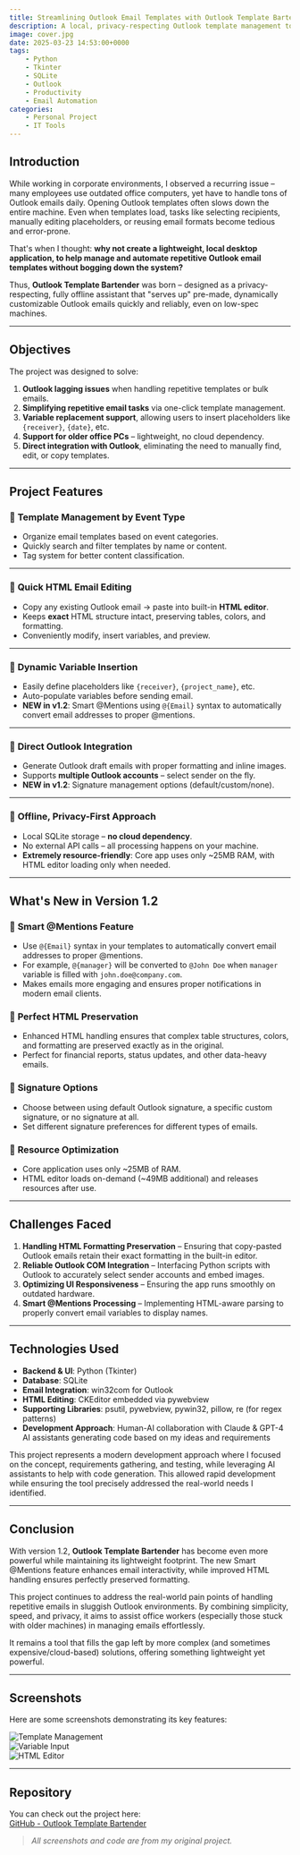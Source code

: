 ```yaml
---
title: Streamlining Outlook Email Templates with Outlook Template Bartender v1.2
description: A local, privacy-respecting Outlook template management tool to ease repetitive email tasks, especially on older office machines.
image: cover.jpg
date: 2025-03-23 14:53:00+0000
tags: 
    - Python
    - Tkinter
    - SQLite
    - Outlook
    - Productivity
    - Email Automation
categories:
    - Personal Project
    - IT Tools
---
```


## **Introduction**

While working in corporate environments, I observed a recurring issue – many employees use outdated office computers, yet have to handle tons of Outlook emails daily. Opening Outlook templates often slows down the entire machine. Even when templates load, tasks like selecting recipients, manually editing placeholders, or reusing email formats become tedious and error-prone.

That's when I thought: **why not create a lightweight, local desktop application, to help manage and automate repetitive Outlook email templates without bogging down the system?**

Thus, **Outlook Template Bartender** was born – designed as a privacy-respecting, fully offline assistant that "serves up" pre-made, dynamically customizable Outlook emails quickly and reliably, even on low-spec machines.

---

## **Objectives**
The project was designed to solve:

1. **Outlook lagging issues** when handling repetitive templates or bulk emails.
2. **Simplifying repetitive email tasks** via one-click template management.
3. **Variable replacement support**, allowing users to insert placeholders like `{receiver}`, `{date}`, etc.
4. **Support for older office PCs** – lightweight, no cloud dependency.
5. **Direct integration with Outlook**, eliminating the need to manually find, edit, or copy templates.

---

## **Project Features**
### 🔹 **Template Management by Event Type**
- Organize email templates based on event categories.
- Quickly search and filter templates by name or content.
- Tag system for better content classification.

---

### 🔹 **Quick HTML Email Editing**
- Copy any existing Outlook email → paste into built-in **HTML editor**.
- Keeps **exact** HTML structure intact, preserving tables, colors, and formatting.
- Conveniently modify, insert variables, and preview.

---

### 🔹 **Dynamic Variable Insertion**
- Easily define placeholders like `{receiver}`, `{project_name}`, etc.
- Auto-populate variables before sending email.
- **NEW in v1.2**: Smart @Mentions using `@{Email}` syntax to automatically convert email addresses to proper @mentions.

---

### 🔹 **Direct Outlook Integration**
- Generate Outlook draft emails with proper formatting and inline images.
- Supports **multiple Outlook accounts** – select sender on the fly.
- **NEW in v1.2**: Signature management options (default/custom/none).

---

### 🔹 **Offline, Privacy-First Approach**
- Local SQLite storage – **no cloud dependency**.
- No external API calls – all processing happens on your machine.
- **Extremely resource-friendly**: Core app uses only ~25MB RAM, with HTML editor loading only when needed.

---

## **What's New in Version 1.2**

### 🔹 **Smart @Mentions Feature**
- Use `@{Email}` syntax in your templates to automatically convert email addresses to proper @mentions.
- For example, `@{manager}` will be converted to `@John Doe` when `manager` variable is filled with `john.doe@company.com`.
- Makes emails more engaging and ensures proper notifications in modern email clients.

### 🔹 **Perfect HTML Preservation**
- Enhanced HTML handling ensures that complex table structures, colors, and formatting are preserved exactly as in the original.
- Perfect for financial reports, status updates, and other data-heavy emails.

### 🔹 **Signature Options**
- Choose between using default Outlook signature, a specific custom signature, or no signature at all.
- Set different signature preferences for different types of emails.

### 🔹 **Resource Optimization**
- Core application uses only ~25MB of RAM.
- HTML editor loads on-demand (~49MB additional) and releases resources after use.

---

## **Challenges Faced**

1. **Handling HTML Formatting Preservation** – Ensuring that copy-pasted Outlook emails retain their exact formatting in the built-in editor.
2. **Reliable Outlook COM Integration** – Interfacing Python scripts with Outlook to accurately select sender accounts and embed images.
3. **Optimizing UI Responsiveness** – Ensuring the app runs smoothly on outdated hardware.
4. **Smart @Mentions Processing** – Implementing HTML-aware parsing to properly convert email variables to display names.

---

## **Technologies Used**
- **Backend & UI**: Python (Tkinter)
- **Database**: SQLite
- **Email Integration**: win32com for Outlook
- **HTML Editing**: CKEditor embedded via pywebview
- **Supporting Libraries**: psutil, pywebview, pywin32, pillow, re (for regex patterns)
- **Development Approach**: Human-AI collaboration with Claude & GPT-4 AI assistants generating code based on my ideas and requirements

This project represents a modern development approach where I focused on the concept, requirements gathering, and testing, while leveraging AI assistants to help with code generation. This allowed rapid development while ensuring the tool precisely addressed the real-world needs I identified.

---

## **Conclusion**
With version 1.2, **Outlook Template Bartender** has become even more powerful while maintaining its lightweight footprint. The new Smart @Mentions feature enhances email interactivity, while improved HTML handling ensures perfectly preserved formatting.

This project continues to address the real-world pain points of handling repetitive emails in sluggish Outlook environments. By combining simplicity, speed, and privacy, it aims to assist office workers (especially those stuck with older machines) in managing emails effortlessly.

It remains a tool that fills the gap left by more complex (and sometimes expensive/cloud-based) solutions, offering something lightweight yet powerful.

---

## **Screenshots**
Here are some screenshots demonstrating its key features:

![Template Management](template1.jpg)  
![Variable Input](variable.jpg)  
![HTML Editor](editor.jpg)

---

## **Repository**
You can check out the project here:  
[GitHub - Outlook Template Bartender](https://github.com/Ash0Lam/Outlook-Template-Bartender)

> *All screenshots and code are from my original project.*